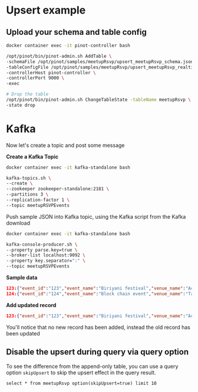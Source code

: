 # Upsert example

## Upload your schema and table config

```bash
docker container exec -it pinot-controller bash

/opt/pinot/bin/pinot-admin.sh AddTable \
-schemaFile /opt/pinot/samples/meetupRsvp/upsert_meetupRsvp_schema.json \
-tableConfigFile /opt/pinot/samples/meetupRsvp/upsert_meetupRsvp_realtime_table_config.json  \
-controllerHost pinot-controller \
-controllerPort 9000 \
-exec

# Drop the table
/opt/pinot/bin/pinot-admin.sh ChangeTableState -tableName meetupRsvp \
-state drop 
```

# Kafka

Now let's create a topic and post some message

**Create a Kafka Topic**

```bash
docker container exec -it kafka-standalone bash

kafka-topics.sh \
--create \
--zookeeper zookeeper-standalone:2181 \
--partitions 3 \
--replication-factor 1 \
--topic meetupRSVPEvents
```

Push sample JSON into Kafka topic, using the Kafka script from the Kafka download

```bash
docker container exec -it kafka-standalone bash

kafka-console-producer.sh \
--property parse.key=true \
--broker-list localhost:9092 \
--property key.separator=":" \
--topic meetupRSVPEvents
```


**Sample data**

```json
123:{"event_id":"123","event_name":"Biriyani festival","venue_name":"Acropolis Mall","event_time":1571900400000,"group_city":"Kolkata","group_country":"India","group_id":123,"group_name":"Food festival","group_lat":32.34,"group_lon":128.16,"mtime":1571900400000}
124:{"event_id":"124","event_name":"Block chain event","venue_name":"Taj West end","event_time":1571901400000,"group_city":"Bangalore","group_country":"India","group_id":124,"group_name":"tech festival","group_lat":12.34,"group_lon":148.16,"mtime":1571900400000}
```

**Add updated record**

```json
123:{"event_id":"123","event_name":"Biriyani festival","venue_name":"Acropolis Mall","event_time":1571900400000,"group_city":"Kolkata","group_country":"India","group_id":123,"group_name":"Food festival","group_lat":31.34,"group_lon":118.16,"mtime":1612151387000}
```

You'll notice that no new record has been added, instead the old record has been updated

## Disable the upsert during query via query option

To see the difference from the append-only table, you can use a query option `skipUpsert` to skip the upsert effect in the query result.

`select * from meetupRsvp option(skipUpsert=true) limit 10`

